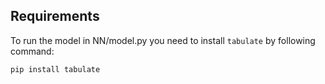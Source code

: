 ## Requirements 
To run the model in NN/model.py you need to install `tabulate` by following command:

```
pip install tabulate
```
